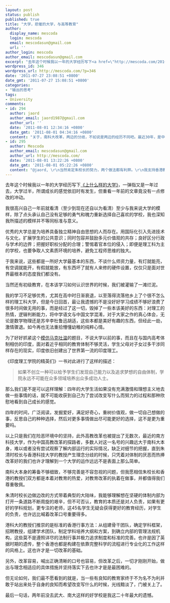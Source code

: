 ```yaml
---
layout: post
status: publish
published: true
title: "大学，悲催的大学，与高等教育"
author:
  display_name: mescoda
  login: mescoda
  email: mescodasun@gmail.com
  url: ''
author_login: mescoda
author_email: mescodasun@gmail.com
excerpt: "去年这个时候我以一年的大学经历写下<a href=\"http://mescoda.com/2010/06/university-selection/\">《上什么样的大学》</a>，一弹指又是一年过去，大学过半，所谓成长的感觉依旧时有发生，但重看一年前的文章竟没有一点修改的冲动。\r\n\r\n我很高兴自己一年前就看清（至少到现在还自以为看清）至少与我来说大学的模样，除了点头承认自己没有足够的勇气和魄力重新选择自己喜欢的学校，我也深知我所描述的模样并不等同标准与意义。\r\n\r\n优秀的大学总是为培养具备独立精神自由思想的人而存在。用国际化引入先进技术与文化，扩展学生的公共意识；同时包容并鼓励多元价值观的共存；良好区分行政与学术的边界；把握好职权分配的合理；警惕着官本位的侵入；即便是理工科为主的学校，也要争取人文素质环境的培养，避免工程师思维的独大。\r\n\r\n于我来说，这些都是一所好大学最基本的东西，不谈什么师资力量，有灯就能亮，有空调就能开，有假就能放，有东西坏了就有人来修的硬件设置，仅仅只是面对世界最根本的态度我们都没有。\r\n\r\n"
wordpress_id: 346
wordpress_url: http://mescoda.com/?p=346
date: '2011-07-27 23:08:51 +0800'
date_gmt: '2011-07-27 15:08:51 +0800'
categories:
- "输出的思考"
tags:
- University
comments:
- id: 294
  author: jaord
  author_email: jaord1987@gmail.com
  author_url: ''
  date: '2011-08-01 12:34:16 +0800'
  date_gmt: '2011-08-01 04:34:16 +0800'
  content: "关于，南科大改革，两边的分歧，不如说是两边的经历不同吧。最近30年，是中国变化最大的几十年，很多时候，机会转瞬即逝，如果不抓住时机的话，过了这村就没这个店了。不论是政策，还是环境，可能隔个几年，窗口期就过去了。香港那边，大体上比较平稳，恐怕没有朱那样的经历。按部就班，一部部来当然好，但是目前的状况下，我以为朱的选择是更合适的。文章里的提到的也是这样，说易行难，具体的问题解决从来不是像说的那么容易的。"
- id: 295
  author: Mescoda
  author_email: mescodasun@gmail.com
  author_url: http://mescoda.com/
  date: '2011-08-01 13:22:26 +0800'
  date_gmt: '2011-08-01 05:22:26 +0800'
  content: "@jaord, \r\n当然肯定朱校长的努力，两个做法都有利弊。\r\n我支持香港教授的做法倒不如说是我更偏爱有细致准确规定的行为，因为没有完善的计划规定造成的后患已经有太多了，事实上从香港教授的文章里也能看到现在南科大管理的不尽如人意，这种由边做边改往带来的代价也许是不适合教育的，教育追求的是精致，对个人对社会的责任很大，这可能也是与其他行业创新行为的区别。"
---
```

<p>去年这个时候我以一年的大学经历写下<a href="http://mescoda.com/2010/06/university-selection/">《上什么样的大学》</a>，一弹指又是一年过去，大学过半，所谓成长的感觉依旧时有发生，但重看一年前的文章竟没有一点修改的冲动。</p>
<p>我很高兴自己一年前就看清（至少到现在还自以为看清）至少与我来说大学的模样，除了点头承认自己没有足够的勇气和魄力重新选择自己喜欢的学校，我也深知我所描述的模样并不等同标准与意义。</p>
<p>优秀的大学总是为培养具备独立精神自由思想的人而存在。用国际化引入先进技术与文化，扩展学生的公共意识；同时包容并鼓励多元价值观的共存；良好区分行政与学术的边界；把握好职权分配的合理；警惕着官本位的侵入；即便是理工科为主的学校，也要争取人文素质环境的培养，避免工程师思维的独大。</p>
<p>于我来说，这些都是一所好大学最基本的东西，不谈什么师资力量，有灯就能亮，有空调就能开，有假就能放，有东西坏了就有人来修的硬件设置，仅仅只是面对世界最根本的态度我们都没有。</p>
<p><a id="more"></a><a id="more-346"></a></p>
<p>当然还有初级教育，在本该学习如何认识世界的时候，我们被灌输了一滩烂泥。</p>
<p>我的学习不足够优秀，尤其在高中时日渐衰退，以至落得流落他乡上了个很不怎么样的理工科大学，但是今日回首，最让我遗憾的不是没好好学习成绩不够好浪费了很多时间做无用的事，而是经过了这一切，毁掉了一些本该美好的东西：对理工的热情，逻辑判断能力，将中学语文与中国文学混淆，对于大家之作的真心体会，无论是数学物理还是苏辛李杜鲁迅胡适，这些本都是美好有趣的东西，但经此一劫，激情骤退。如今再也无法重拾懵懂幼稚的纯粹心情。</p>
<p>为了好好抓紧这个<a href="http://www.theatlantic.com/magazine/archive/2010/11/lies-damned-lies-and-medical-science/8269/">模仿马克吐温</a>的题目，不说大学以前的事，而且在与国内高考体制相仿的印度，面对着近乎相同的教育体制不够灵活，学生父母对子女过多干涉同样存在的现实，印度依旧创建出了世界第一流的印度理工。</p>
<p>《印度理工学院的精英们》一书对此进行了这样的描述：</p>
<blockquote><p>
如果不创立一种可以给予学生们发现自己能力以及追求梦想的自由体制，学院永远不可能在众多领域培养出众多成功人士。
</p></blockquote>
<p>那么我们是不是可以这样理解：四年的大学生活如果没有充满激情和理想主义地去做一些事情的话，就不可能收获到自己为了尝试改变写什么而努力的过程和那种欣慰地看到自己成长的感觉。</p>
<p>四年的时间，广泛阅读，发掘爱好，满足好奇心，重树价值观，做一切自己想做的事，反思自己的种种选择，然后对更多事情做出尽可能更好的选择，这不是更为重要吗。</p>
<p>以上只是我们在险恶环境中的坚持，此外高教改革也被提出了无数次，最近的南方科技大学，作为中国高教改革的探路者，多数人对这一名号的兴趣远大于南科大本身，难以或者没有尝试观察了解内部运行的实际情况，缺乏对细节的把握，直到朱清时校长与香港科技大学的教授产生理念分歧的时候，只凭着对体制的厌恶而热捧改革好的我们也许才理解到一个大学的运作远远不是表面上那么简单。</p>
<p>南科大本身的筹备不够细致，不够完善是不容忽视的问题，但我愿相信朱校长和香港的教授们双方都是本着对教育的热爱，对教育改革的执着在做事，并都值得我们尊重敬佩。</p>
<p>朱清时校长边做边改的方式带着典型的大陆味，我能够理解想在坚硬的体制内部为打开一条道路不断周旋的艰辛，但不可否认，教育的本质还是对人负责，如果有更好的学科规划，更专注的老师，这45名学生无疑会获得更好的教育经历，对学生的负责，也许远比喊着改革口号重要得多。</p>
<p>港科大的教授们推崇的是标准的香港行事方法：从组建骨干团队，确定学科框架，招聘教授，组建学术团队，制定学科培养大纲和方案，到确立内部的管理法规机构，这些莫不是遵照详尽的法制行事并极力追求制度和标准的完善。也许是因了英据时期的遗传，整个香港也都是构建在依靠完整科学的流程进行专业化的工作这样的风格上。这也许才是一切改革的基础。</p>
<p>另外，改革容易，喊出正确清晰的口号也容易，但改革之后，一切才刚刚开始，做出与理念相适应的具体措施并坚持落实下去也许才是是最困难的。</p>
<p>但无论如何，我们最不愿看到的就是，当一些有良知的教育家终于不为名不为利并敢于站出来处于自身的良知而希望改变写什么的时候，光线黯淡了，门被关上了。</p>
<p>最后一句话，两年前没去武大、南大这样的好学校是我这二十年最大的遗憾。</p>
